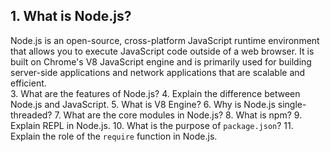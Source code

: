 ## 1. What is Node.js?
Node.js is an open-source, cross-platform JavaScript runtime environment that allows you to execute JavaScript code outside of a web browser. It is built on Chrome's V8 JavaScript engine and is primarily used for building server-side applications and network applications that are scalable and efficient.
\
3. What are the features of Node.js?
4. Explain the difference between Node.js and JavaScript.
5. What is V8 Engine?
6. Why is Node.js single-threaded?
7. What are the core modules in Node.js?
8. What is npm?
9. Explain REPL in Node.js.
10. What is the purpose of `package.json`?
11. Explain the role of the `require` function in Node.js.
